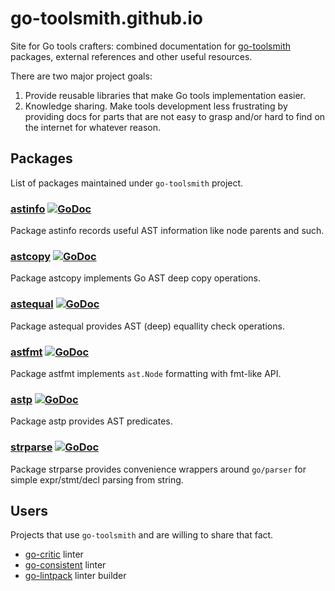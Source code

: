 # go-toolsmith.github.io

Site for Go tools crafters: combined documentation for [go-toolsmith](https://github.com/go-toolsmith)
packages, external references and other useful resources.

There are two major project goals:
1. Provide reusable libraries that make Go tools implementation easier.
2. Knowledge sharing. Make tools development less frustrating by providing docs for parts that are not easy to grasp and/or hard to find on the internet for whatever reason.

## Packages

List of packages maintained under `go-toolsmith` project.

### [astinfo](https://github.com/go-toolsmith/astinfo) [![GoDoc](https://godoc.org/github.com/go-toolsmith.astinfo?status.svg)](https://godoc.org/github.com/go-toolsmith.astinfo)

Package astinfo records useful AST information like node parents and such.

### [astcopy](https://github.com/go-toolsmith/astcopy) [![GoDoc](https://godoc.org/github.com/go-toolsmith/astcopy?status.svg)](https://godoc.org/github.com/go-toolsmith/astcopy)

Package astcopy implements Go AST deep copy operations. 

### [astequal](https://github.com/go-toolsmith/astequal) [![GoDoc](https://godoc.org/github.com/go-toolsmith/astequal?status.svg)](https://godoc.org/github.com/go-toolsmith/astequal)

Package astequal provides AST (deep) equallity check operations. 

### [astfmt](https://github.com/go-toolsmith/astfmt) [![GoDoc](https://godoc.org/github.com/go-toolsmith/astfmt?status.svg)](https://godoc.org/github.com/go-toolsmith/astfmt)

Package astfmt implements `ast.Node` formatting with fmt-like API. 

### [astp](https://github.com/go-toolsmith/astp) [![GoDoc](https://godoc.org/github.com/go-toolsmith/astp?status.svg)](https://godoc.org/github.com/go-toolsmith/astp)

Package astp provides AST predicates. 

### [strparse](https://github.com/go-toolsmith/strparse) [![GoDoc](https://godoc.org/github.com/go-toolsmith/strparse?status.svg)](https://godoc.org/github.com/go-toolsmith/strparse)

Package strparse provides convenience wrappers around `go/parser` for simple expr/stmt/decl parsing from string. 

## Users

Projects that use `go-toolsmith` and are willing to share that fact.

* [go-critic](https://github.com/go-critic/go-critic) linter
* [go-consistent](https://github.com/Quasilyte/go-consistent) linter
* [go-lintpack](https://github.com/go-lintpack/lintpack) linter builder
